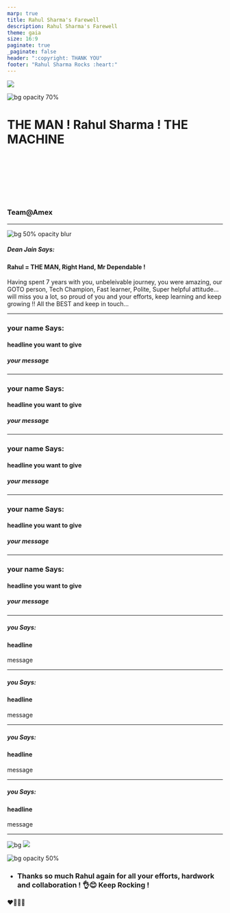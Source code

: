 ```yaml
---
marp: true
title: Rahul Sharma's Farewell
description: Rahul Sharma's Farewell
theme: gaia
size: 16:9
paginate: true
_paginate: false
header: ":copyright: THANK YOU"
footer: "Rahul Sharma Rocks :heart:"
---
```

![](#012)

![bg opacity 70%](http://img.picturequotes.com/2/542/541515/goodbye-quote-1.jpg)

# <!--fit--> THE MAN ! Rahul Sharma ! THE MACHINE

<br /> <br />
<br/><br/>
<br/><br/>

### Team@Amex

<!-- This is presenter note. You can write down notes through HTML comment. -->
---
![bg 50% opacity blur](https://avatars.githubusercontent.com/deanjain)

##### Dean Jain Says:

#### Rahul = THE MAN, Right Hand, Mr Dependable !
Having spent 7 years with you, unbeleivable journey, you were amazing, our GOTO person, Tech Champion, Fast learner, Polite, Super helpful attitude... will miss you a lot, so proud of you and your efforts, keep learning and keep growing !! All the BEST and keep in touch... 

<!-- _class: lead -->

<style scoped> { font-size:24px;}</style>
---

### your name Says:
####  headline you want to give
##### your message
<!-- _class: lead -->
<style scoped> { font-size:24px;}</style>
---

### your name Says:
####  headline you want to give
##### your message
<!-- _class: lead -->
<style scoped> { font-size:24px;}</style>
---

### your name Says:
####  headline you want to give
##### your message
<!-- _class: lead -->
<style scoped> { font-size:24px;}</style>
---

### your name Says:
####  headline you want to give
##### your message
<!-- _class: lead -->
<style scoped> { font-size:24px;}</style>
---

### your name Says:
####  headline you want to give
##### your message
<!-- _class: lead -->
<style scoped> { font-size:24px;}</style>
---

##### you Says:
####  headline
message 
<!-- _class: lead -->
<style scoped> { font-size:24px;}</style>
---

##### you Says:
####  headline
message 
<!-- _class: lead -->
<style scoped> { font-size:24px;}</style>
---

##### you Says:
####  headline
message 
<!-- _class: lead -->
<style scoped> { font-size:24px;}</style>
---

##### you Says:
####  headline
message 
<!-- _class: lead -->
<style scoped> { font-size:24px;}</style>
---
![bg](#123)
![](#fff)

![bg opacity 50%](https://dogtrainingobedienceschool.com/pic/4526090_full-missing-work-colleagues-quotes-goodbye-quotes.jpg)

- ### Thanks so much Rahul again for all your efforts, hardwork and collaboration ! :ok_hand::blush: Keep Rocking !

 :heart::purple_heart::green_heart::blue_heart: